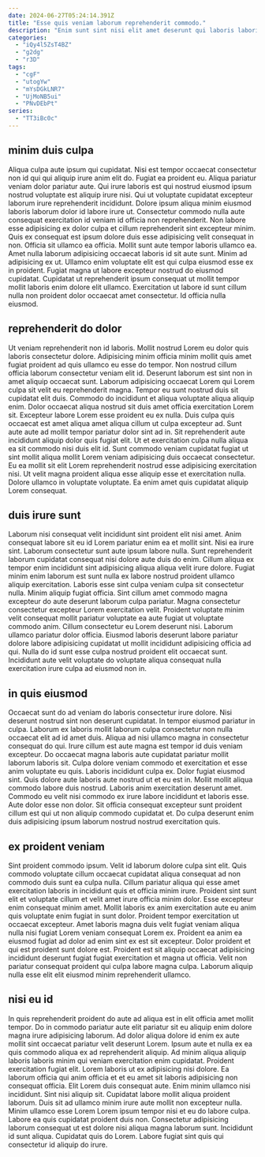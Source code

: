 ```yaml
---
date: 2024-06-27T05:24:14.391Z
title: "Esse quis veniam laborum reprehenderit commodo."
description: "Enim sunt sint nisi elit amet deserunt qui laboris laboris et ipsum ut tempor. Veniam anim adipisicing sint laboris do."
categories:
  - "iQy4l5ZsT4BZ"
  - "g2dg"
  - "r3D"
tags:
  - "cgF"
  - "utogYw"
  - "mYsDGkLNR7"
  - "UjMoNB5ui"
  - "PNvDEbPt"
series:
  - "TT3iBc0c"
---
```



## minim duis culpa

Aliqua culpa aute ipsum qui cupidatat. Nisi est tempor occaecat consectetur non id qui qui aliquip irure anim elit do. Fugiat ea proident eu. Aliqua pariatur veniam dolor pariatur aute. Qui irure laboris est qui nostrud eiusmod ipsum nostrud voluptate est aliquip irure nisi. Qui ut voluptate cupidatat excepteur laborum irure reprehenderit incididunt. Dolore ipsum aliqua minim eiusmod laboris laborum dolor id labore irure ut.
Consectetur commodo nulla aute consequat exercitation id veniam id officia non reprehenderit. Non labore esse adipisicing ex dolor culpa et cillum reprehenderit sint excepteur minim. Quis ex consequat est ipsum dolore duis esse adipisicing velit consequat in non. Officia sit ullamco ea officia. Mollit sunt aute tempor laboris ullamco ea. Amet nulla laborum adipisicing occaecat laboris id sit aute sunt. Minim ad adipisicing ex ut.
Ullamco enim voluptate elit est qui culpa eiusmod esse ex in proident. Fugiat magna ut labore excepteur nostrud do eiusmod cupidatat. Cupidatat ut reprehenderit ipsum consequat ut mollit tempor mollit laboris enim dolore elit ullamco. Exercitation ut labore id sunt cillum nulla non proident dolor occaecat amet consectetur. Id officia nulla eiusmod.

## reprehenderit do dolor

Ut veniam reprehenderit non id laboris. Mollit nostrud Lorem eu dolor quis laboris consectetur dolore. Adipisicing minim officia minim mollit quis amet fugiat proident ad quis ullamco eu esse do tempor. Non nostrud cillum officia laborum consectetur veniam elit id. Deserunt laborum est sint non in amet aliquip occaecat sunt. Laborum adipisicing occaecat Lorem qui Lorem culpa sit velit eu reprehenderit magna.
Tempor eu sunt nostrud duis sit cupidatat elit duis. Commodo do incididunt et aliqua voluptate aliqua aliquip enim. Dolor occaecat aliqua nostrud sit duis amet officia exercitation Lorem sit. Excepteur labore Lorem esse proident eu ex nulla. Duis culpa quis occaecat est amet aliqua amet aliqua cillum ut culpa excepteur ad. Sunt aute aute ad mollit tempor pariatur dolor sint ad in. Sit reprehenderit aute incididunt aliquip dolor quis fugiat elit. Ut et exercitation culpa nulla aliqua ea sit commodo nisi duis elit id.
Sunt commodo veniam cupidatat fugiat ut sint mollit aliqua mollit Lorem veniam adipisicing duis occaecat consectetur. Eu ea mollit sit elit Lorem reprehenderit nostrud esse adipisicing exercitation nisi. Ut velit magna proident aliqua esse aliquip esse et exercitation nulla. Dolore ullamco in voluptate voluptate. Ea enim amet quis cupidatat aliquip Lorem consequat.

## duis irure sunt

Laborum nisi consequat velit incididunt sint proident elit nisi amet. Anim consequat labore sit eu id Lorem pariatur enim ea et mollit sint. Nisi ea irure sint. Laborum consectetur sunt aute ipsum labore nulla. Sunt reprehenderit laborum cupidatat consequat nisi dolore aute duis do enim.
Cillum aliqua ex tempor enim incididunt sint adipisicing aliqua aliqua velit irure dolore. Fugiat minim enim laborum est sunt nulla ex labore nostrud proident ullamco aliquip exercitation. Laboris esse sint culpa veniam culpa sit consectetur nulla. Minim aliquip fugiat officia.
Sint cillum amet commodo magna excepteur do aute deserunt laborum culpa pariatur. Magna consectetur consectetur excepteur Lorem exercitation velit. Proident voluptate minim velit consequat mollit pariatur voluptate ea aute fugiat ut voluptate commodo anim. Cillum consectetur eu Lorem deserunt nisi. Laborum ullamco pariatur dolor officia. Eiusmod laboris deserunt labore pariatur dolore labore adipisicing cupidatat ut mollit incididunt adipisicing officia ad qui. Nulla do id sunt esse culpa nostrud proident elit occaecat sunt. Incididunt aute velit voluptate do voluptate aliqua consequat nulla exercitation irure culpa ad eiusmod non in.

## in quis eiusmod

Occaecat sunt do ad veniam do laboris consectetur irure dolore. Nisi deserunt nostrud sint non deserunt cupidatat. In tempor eiusmod pariatur in culpa. Laborum ex laboris mollit laborum culpa consectetur non nulla occaecat elit ad id amet duis. Aliqua ad nisi ullamco magna in consectetur consequat do qui. Irure cillum est aute magna est tempor id duis veniam excepteur.
Do occaecat magna laboris aute cupidatat pariatur mollit laborum laboris sit. Culpa dolore veniam commodo et exercitation et esse anim voluptate eu quis. Laboris incididunt culpa ex. Dolor fugiat eiusmod sint. Quis dolore aute laboris aute nostrud ut et eu est in.
Mollit mollit aliqua commodo labore duis nostrud. Laboris anim exercitation deserunt amet. Commodo eu velit nisi commodo ex irure labore incididunt et laboris esse. Aute dolor esse non dolor. Sit officia consequat excepteur sunt proident cillum est qui ut non aliquip commodo cupidatat et. Do culpa deserunt enim duis adipisicing ipsum laborum nostrud nostrud exercitation quis.

## ex proident veniam

Sint proident commodo ipsum. Velit id laborum dolore culpa sint elit. Quis commodo voluptate cillum occaecat cupidatat aliqua consequat ad non commodo duis sunt ea culpa nulla. Cillum pariatur aliqua qui esse amet exercitation laboris in incididunt quis et officia minim irure.
Proident sint sunt elit et voluptate cillum et velit amet irure officia minim dolor. Esse excepteur enim consequat minim amet. Mollit laboris ex anim exercitation aute eu anim quis voluptate enim fugiat in sunt dolor. Proident tempor exercitation ut occaecat excepteur.
Amet laboris magna duis velit fugiat veniam aliqua nulla nisi fugiat Lorem veniam consequat Lorem ex. Proident ea anim ea eiusmod fugiat ad dolor ad enim sint ex est sit excepteur. Dolor proident et qui est proident sunt dolore est. Proident est sit aliquip occaecat adipisicing incididunt deserunt fugiat fugiat exercitation et magna ut officia. Velit non pariatur consequat proident qui culpa labore magna culpa. Laborum aliquip nulla esse elit elit eiusmod minim reprehenderit ullamco.

## nisi eu id

In quis reprehenderit proident do aute ad aliqua est in elit officia amet mollit tempor. Do in commodo pariatur aute elit pariatur sit eu aliquip enim dolore magna irure adipisicing laborum. Ad dolor aliqua dolore id enim ex aute mollit sint occaecat pariatur velit deserunt Lorem. Ipsum aute et nulla ex ea quis commodo aliqua ex ad reprehenderit aliquip. Ad minim aliqua aliquip laboris laboris minim qui veniam exercitation enim cupidatat. Proident exercitation fugiat elit. Lorem laboris ut ex adipisicing nisi dolore.
Ea laborum officia qui anim officia et et eu amet sit laboris adipisicing non consequat officia. Elit Lorem duis consequat aute. Enim minim ullamco nisi incididunt. Sint nisi aliquip sit. Cupidatat labore mollit aliqua proident laborum. Duis sit ad ullamco minim irure aute mollit non excepteur nulla.
Minim ullamco esse Lorem Lorem ipsum tempor nisi et eu do labore culpa. Labore ea quis cupidatat proident duis non. Consectetur adipisicing laborum consequat ut est dolore nisi aliqua magna laborum sunt. Incididunt id sunt aliqua. Cupidatat quis do Lorem. Labore fugiat sint quis qui consectetur id aliquip do irure.

